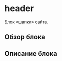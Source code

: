 header
================================================================================

Блок «шапки» сайта.

Обзор блока
--------------------------------------------------------------------------------

<!--
### Модификаторы блока

| Модификатор | Допустимые значения | Способы использования | Описание |
| ----------- | ------------------- | -------------------- | -------- |
| <a href="#mod-name">mod-name</a> | <code>'mod-val-1'</code>, <code>'mod-val-2'</code>, <code>'mod-val-3'</code> | <code>BEMJSON</code> | Краткое описание модификатора блока |

### Специализированные поля блока

| Поле | Тип | Описание |
| ---- | --- | -------- |
| <a href="#name">name</a> | <code>String</code> | Краткое описание специализированного поля блока |

### Элементы блока

| Элемент | Способы использования | Описание |
| --------| --------------------- | -------- |
| <a href=#elem>elem</a> | <code>BEMJSON</code> | Краткое описание элемента `elem` |

### Модификаторы элемента

| Элемент | Модификатор | Допустимые значения | Способы использования | Описание |
| ------- | ----------- | ------------------- | --------------------- | -------- |
| elem | <a href="#elem-mod-name">elem-mod-name</a> | <code>'elem-mod-val-1'</code>, <code>'elem-mod-val-2'</code>, <code>'elem-mod-val-3'</code> | <code>BEMJSON</code> | Краткое описание модификатора блока |

### Специализированные поля элементов блока

| Элемент | Поле | Тип | Описание |
| ------- | ---- | --- | -------- |
| type | <a href="#elem-type">type</a> | <code>String</code> | Краткое описание специализированного поля элемента. |
-->

Описание блока
--------------------------------------------------------------------------------

<!--
### Модификаторы блока

<a name="#mod-name"></a>
#### Модификатор `mod-name`

##### Модификатор `mod-name` в значении `mod-val-1`
##### Модификатор `mod-name` в значении `mod-val-2`
##### Модификатор `mod-name` в значении `mod-val-3`

### Специализированные поля блока

<a name="#name"></a>
#### Поле `name`

### Элементы блока

<a name=#elem></a>
#### Элемент `elem`

<a name="#elem-mod-name"></a>
##### Модификатор `elem-mod-name` элемента `elem`

###### Модификатор `elem-mod-name` элемента `elem` в значении `elem-mod-val-1`
###### Модификатор `elem-mod-name` элемента `elem` в значении `elem-mod-val-2`
###### Модификатор `elem-mod-name` элемента `elem` в значении `elem-mod-val-3`

##### Специализированные поля элемента

<a name="#elem-type"></a>
###### Поле `type` элемента `elem`
-->